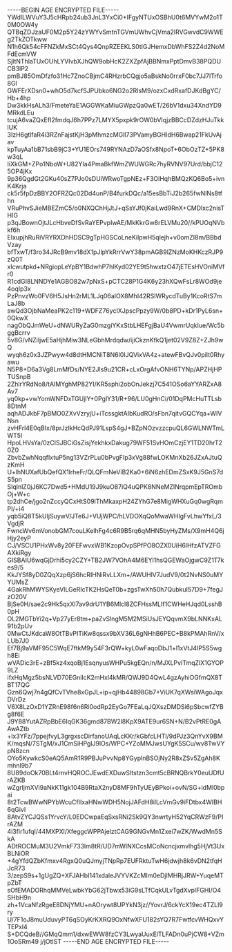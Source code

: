 -----BEGIN AGE ENCRYPTED FILE-----
YWdlLWVuY3J5cHRpb24ub3JnL3YxCi0+IFgyNTUxOSBhU0t6MVYwM2o1T0M0OW4y
QTBqZDJzaUF0M2p5Y24zYWYvSmtnTGVmUWhvCjVma2lRVGwvdC9WWEg2TkZOTkww
N1h6Qk54cFFNZkMxSCt4Qys4QnpRZEEKLS0tIGJHemxDbWhFS2Z4d2NoMFdEcmVW
SjltNThlaTUxOUhLYVIvbXJhQW9obHcK2ZXZpfAjBBNmxPptDmvB38PQDUCB3lP2
pmBJ85OmDfzfo31Hc7ZnoCBjmC4RHzrbCQgjo5aBskNo0rrxF0bc7JJ7lTrfo8Gl
GWFErXDsn0+whO5d7kcfSJPUbko6NG2o2RIsM9/ozxCxdRxafDJKdBgYC/Hb+4hp
Dw3kkHsALh3/FmeteYaE1AGGWKaMiuGWpzQa0wET/26bV1dxu34XndYD9MRkdLEu
tcujA6vaZQxEfI2fmdqJ6h7PPz7LMYX5pxpk9rOW0bVIqjzBBCcDZdzHJuTkklUK
3IzH6gtlfaR4i3RZnFajstKjH3pMhmzcMGlI73PVamyBGHIdH6Bwap21FkUvAjav
kpTuyAa1bB71sbB9jC3+YU1EOrs749RYNAzD7aOSfx8NpoT+6ObOzTZ+5PK8w3qL
IiXkGM+ZPo1NboW+U82YIa4PmaBkfWmZWUWGRc7hyRVNV97Urd/bbjC125OP4jKx
9p36QgdGt2GKu40sZ7PJo0sDUiWRwoTgpNEz+F3OlHqhBMQzKQ6Bo5+ivnK4Krja
ck5r5fpDzBBY2OFRZQc02Dd4unP/B4furkDQc/a15esBbTiJ2b265fwNlNs8tfhn
VRuPhvSJieMBEZmC5/o0NXQChHjJtJ+qSsYJf0jKaiLwd9RnX+CMDlxc2nisTHIG
p3qJBownOjtJLcHbveDfSvRaYEPvpIwAE/MkKkrGw8rELVMu20//kPUOqNVbkf6h
EIxupjhRuRiVRYRXDhHDSC9gTpHGSCoLneKilpwH5qlejh+v0omZI8m/BBbdVzay
bfTxwT/f3ro34JRcB9mv18dX1pJlpYkRrrVwY38pmAGB9lZNzMoKHKczRJP9zQ0T
xlcwutpkd+NRgiopLeYpBY1BdwhP7hlKyd02YE9t5hwxtzO47jETEsHVOniMVfr0
R1cdGI8LNNDYe1AGBO82w7pNxS+pCTC28P1G4K6y23hXQwFsLr8WOd9je4oqIp3x
PzPnvzWo0FV6H5JsHn2rML1LJq06aIOX8MhI42RSlWRycdTuBy1KcoRtS7mLaJ8b
swQd3OjbNaMeaPK2c119+WDFZ76ycIXJpscPpzy9W/0b8PD+kDr1PyL6sn+0QkwX
nagObQJmWeU+dNWURyZaG0mzgiYKxStbLHEFgjBaU4VwmrUqkIue/Wc5bggBcrrv
5v8G/vNZiljwE5aHjhMiw3NLeGbhMrdqdw/ijiCkznKfkQ1jet02V9Z8Z+ZJh9wQ
wyqh6z0x3JZPwyw4d8dtHMCNiT8N6l0IJQVixVA4z+atewFBvQJv0pilt0Rhyawu
N5P8+D6a3Vg8LmMfDs/NYE2Jls9u21CR+cLxOrgAfvONH6TYNp/APZHjHPTUSnpB
2ZhlrYRdNo8/tAIMYghMP82YI/KR5sphi2obOnJekzj7C541OSo6aYYARZxA8Av7
yq0kp+vwYomWNFDxTGUjlY+0PglY31/R+96/LU0gHnCi/01DqPMcHuTTLsb8DtnM
aqhADJkbF7pBMO0ZXvVzryjU+iTcssgktAIbKudRO/sFbn7qitvGQCYqa+WIVNsn
zvHFrl4E0qBIx/8prJzIkHcQdPJ91LspS4gJ+BZpNOzvzzcpuQL6GWLNWTmLWT5l
HpoLHVsYa/0zClSJBCiGsZisjYekhkxDakug79WF51SvHOmCzjEY1TD20hrT20Z0
ZbvbZwhNqqfIxtuP5ng13VZrPLu0bPvgFIp3xVg88fwLOKMnXb26JZxAJtuQzKmH
U+lhNUXafUbQefQX1lrheFr/QLQFmNeViB2Ka0+6iN6zhEDmZSxK9J5GnS7dS5pn
SIqlnlZ0jJ6KC7Dwd5+HMdU19J9kuO87iQ4uQPK8NNeMZlNrqpmEpTROmbOj+W+c
tp2dhCe/jgo2nZccyQCxHtS09lThMkaxpH24ZYhG7e8MigWHXuGq0wgRqmPI/+i4
yqb5iQ8T5kUIjSuywV/JTe6J+VUjWPC/hLVDOXqQoMwaWHIgFvLhwYfxL/3VgdjR
FwncWv6mVonobGM7couLKelhFg4c6R9B5rq6qMHN5byHyZMs/X9mH4Q6jHjy2eyP
CJ/VSCU1PHxWv8y20FEFwvxWB1KzopOvpSPfPO8OZX0UiH6lHfzATVZFGAXkiRgy
GlSBAIU6wqGjDrhi5cy2CZY+TB2JW7VOhA4M6EYl1hsQGEWaOjgwC9Z1T7kes9/5
KkJYSf8yD0ZQqXzp6jS6hcRIHNiRvLLXm+/AWUHlV7JudV9/0t2NvNS0uMYYUMsZ
4GakRhMWYSKyeVlLGeRIcTK2HsQeT0b+zgsTwXh50h7QubkuI57D9+7fegJzO20V
BjSe0H/sae2c9Hk5qxXI7av9drU1YB6Mlcl8ZCFHssMLIf1CWHeHJqd0LsshB0pH
OL2MGTbYi2q+Vp27yEr8tm+paZvSlngM5M2MSiUsJEYQqvmX9bLNNKxAL91b2pUv
0MwCtJKdcaW8OtTBvPITiKw8qssx9bXV36L6gNHhB6PEC+B8kPMAhRnV/xLUb7J0
Ef7Bj9aVMF95C5WqE7ftkM9y54F3rQW+kyL0wFaqoDbJ1+l1xVtJ4IP5S5wgh8Ei
wVADic3rE+zBf5kz4xqoBj1EsqnyusWHPu5kgEQn/n/MJXLPvITmqZlX1GYOP9LZ
ifxHqMgz5bsNLVD70EGnilcK2mHxl4kMR/QWJ9D4QwL4gzAyhiOGfmQX8TBT17QG
Gzn6Qwj7n4gQfCvTVhe8xGpJL+ip+qjHb44898Gb7+ViUK7qXWsiWAgoJqxDVrDz
V6X8LzOxD1YZRnE98f6n6Ri0odRp2EyGo7FEaLqJQXszDMDSi6pSbcwfZYBg8f6E
J9Y88YutAZRpBbE6IqGK36gmd87BW2l8KpX9ATE9ur6SN+N/B2vPtRE0gAAwAZtb
+lx3YFz/7ppejfvyL3grgxscDirfanoUAqLcKKr/kGbfcLHTI/9dPJz3QnYvX9BM
K/mqsN/7STgM/xJ1CmSiHPglJ9lOs/WPC+YZoMMJwsUYgK5SCu/wv8TwVYpN8zcn
OYo5KywkcS0eAQ5AmR1R9PBJuPvvNp8YGyplnBSOjNy2R8xZSv5ZgAh8Kmhnl9b7
8U89doOk70BLt4rnvHQROCJEwdEXDuwSltstzn3cmt5cBRNQBrkY0euUDfUrAZKB
wZgrljmXVi9aNkK11gk104B9RtaX2nyD8MF9hTyUEyBPkoi+ovN/SG+idMl0bpai
8t2TcwBWwNPYbWcuCfIIxaHNwWDH5NojJAFdH8ilLcVmGv9iFDtbx4WIBH6qGivI
8AtvZYCJQSs1YrvcY/L0EDCwpaEqSxsRNi2Sk9QY3nwrtyH52YqCRWzF9/PIrAZM
4i3fir1ufqI/44MXPXl/XfeggcWPPAjelztCAG9GNGvMn1Zxei7wZK/WwdMn5SkA
ADtROCMuM3U2VmkF733lm8tR/UD7mWlNXCcsMCoNcncjxmvlhg5HjVt3UxBLNiOR
+4gYfdQZbKfmxv4RgxQ0uQJmyjTNpRp7EUFRktuTwH6jdwjh8k6vDN2tfqHJcR73
3/zepS9s+1gUgZQ+XFJAHbI141xdaleJVYVKZcMIm0eDjIMHRjJRW+YuqeMTpZbT
sOfEMADORhqMMVeLwbkYbG62jTbwx53iG9sLTfCqkULvTgdXvplFGHI/O4SHbH9n
zh+1VcaNfzRgeE8DNjYMU+nAOrywt8UPYkN3jz//YovrJ/6ckYcX19ec4TZLl9ry
U/7F1oJ8muUduvyPT6qSOyKrKXRQ9OxNfwXFU182sYQ7R7FwtfcvWHQxvYTEPxI4
S+DCQdeB//GMqQmm1/dxwEWW8fzCY3LwyaUuxElTLFADn0uPjCW8+VZm1OoSRm49
j/jOtIST
-----END AGE ENCRYPTED FILE-----
